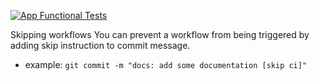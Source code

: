 [![App Functional Tests](https://github.com/nor1c/gh-action-play/actions/workflows/tests.yml/badge.svg)](https://github.com/nor1c/gh-action-play/actions/workflows/tests.yml)

Skipping workflows
You can prevent a workflow from being triggered by adding skip instruction to commit message.
- example: `git commit -m "docs: add some documentation [skip ci]"`